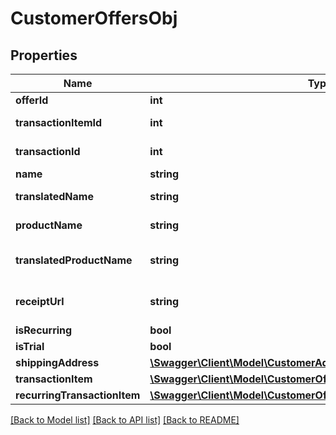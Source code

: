 # CustomerOffersObj

## Properties
Name | Type | Description | Notes
------------ | ------------- | ------------- | -------------
**offerId** | **int** | Offer Id | [optional] 
**transactionItemId** | **int** | Transaction Item Id | [optional] 
**transactionId** | **int** | Transaction Id | [optional] 
**name** | **string** | Offer Name | [optional] 
**translatedName** | **string** | Translated Offer Name | [optional] 
**productName** | **string** | Product Name | [optional] 
**translatedProductName** | **string** | Translated Product Name | [optional] 
**receiptUrl** | **string** | Receipt Url for this transaction | [optional] 
**isRecurring** | **bool** |  | [optional] 
**isTrial** | **bool** |  | [optional] 
**shippingAddress** | [**\Swagger\Client\Model\CustomerAddressObj**](CustomerAddressObj.md) |  | [optional] 
**transactionItem** | [**\Swagger\Client\Model\CustomerOffersObjTransactionItem**](CustomerOffersObjTransactionItem.md) |  | [optional] 
**recurringTransactionItem** | [**\Swagger\Client\Model\CustomerOffersObjRecurringTransactionItem**](CustomerOffersObjRecurringTransactionItem.md) |  | [optional] 

[[Back to Model list]](../README.md#documentation-for-models) [[Back to API list]](../README.md#documentation-for-api-endpoints) [[Back to README]](../README.md)


